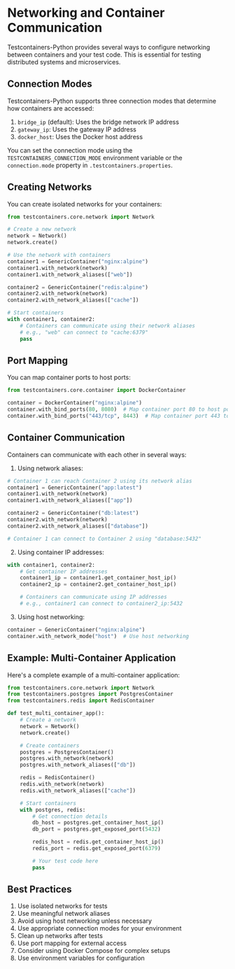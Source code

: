 # Networking and Container Communication

Testcontainers-Python provides several ways to configure networking between containers and your test code. This is essential for testing distributed systems and microservices.

## Connection Modes

Testcontainers-Python supports three connection modes that determine how containers are accessed:

1. `bridge_ip` (default): Uses the bridge network IP address
2. `gateway_ip`: Uses the gateway IP address
3. `docker_host`: Uses the Docker host address

You can set the connection mode using the `TESTCONTAINERS_CONNECTION_MODE` environment variable or the `connection.mode` property in `.testcontainers.properties`.

## Creating Networks

You can create isolated networks for your containers:

```python
from testcontainers.core.network import Network

# Create a new network
network = Network()
network.create()

# Use the network with containers
container1 = GenericContainer("nginx:alpine")
container1.with_network(network)
container1.with_network_aliases(["web"])

container2 = GenericContainer("redis:alpine")
container2.with_network(network)
container2.with_network_aliases(["cache"])

# Start containers
with container1, container2:
    # Containers can communicate using their network aliases
    # e.g., "web" can connect to "cache:6379"
    pass
```

## Port Mapping

You can map container ports to host ports:

```python
from testcontainers.core.container import DockerContainer

container = DockerContainer("nginx:alpine")
container.with_bind_ports(80, 8080)  # Map container port 80 to host port 8080
container.with_bind_ports("443/tcp", 8443)  # Map container port 443 to host port 8443
```

## Container Communication

Containers can communicate with each other in several ways:

1. Using network aliases:

```python
# Container 1 can reach Container 2 using its network alias
container1 = GenericContainer("app:latest")
container1.with_network(network)
container1.with_network_aliases(["app"])

container2 = GenericContainer("db:latest")
container2.with_network(network)
container2.with_network_aliases(["database"])

# Container 1 can connect to Container 2 using "database:5432"
```

2. Using container IP addresses:

```python
with container1, container2:
    # Get container IP addresses
    container1_ip = container1.get_container_host_ip()
    container2_ip = container2.get_container_host_ip()

    # Containers can communicate using IP addresses
    # e.g., container1 can connect to container2_ip:5432
```

3. Using host networking:

```python
container = GenericContainer("nginx:alpine")
container.with_network_mode("host")  # Use host networking
```

## Example: Multi-Container Application

Here's a complete example of a multi-container application:

```python
from testcontainers.core.network import Network
from testcontainers.postgres import PostgresContainer
from testcontainers.redis import RedisContainer

def test_multi_container_app():
    # Create a network
    network = Network()
    network.create()

    # Create containers
    postgres = PostgresContainer()
    postgres.with_network(network)
    postgres.with_network_aliases(["db"])

    redis = RedisContainer()
    redis.with_network(network)
    redis.with_network_aliases(["cache"])

    # Start containers
    with postgres, redis:
        # Get connection details
        db_host = postgres.get_container_host_ip()
        db_port = postgres.get_exposed_port(5432)

        redis_host = redis.get_container_host_ip()
        redis_port = redis.get_exposed_port(6379)

        # Your test code here
        pass
```

## Best Practices

1. Use isolated networks for tests
2. Use meaningful network aliases
3. Avoid using host networking unless necessary
4. Use appropriate connection modes for your environment
5. Clean up networks after tests
6. Use port mapping for external access
7. Consider using Docker Compose for complex setups
8. Use environment variables for configuration

